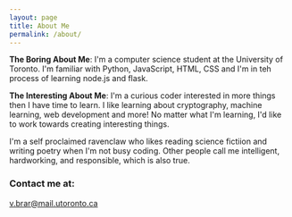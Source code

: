 ```yaml
---
layout: page
title: About Me
permalink: /about/
---
```


**The Boring About Me**: I'm a computer science student at the University of Toronto. 
I'm familiar with Python, JavaScript, HTML, CSS and I'm in teh process of learning node.js and flask. 

**The Interesting About Me**: I'm a curious coder interested in more things then I have time to learn.
I like learning about cryptography, machine learning, web development and more! No matter what I'm learning, 
I'd like to work towards creating interesting things. 

I'm a self proclaimed ravenclaw who likes reading science fictiion and writing poetry when I'm not busy
coding. Other people call me intelligent, hardworking, and responsible, which is also true. 

### Contact me at:

[v.brar@mail.utoronto.ca](v.brar@mail.utoronto.ca)


